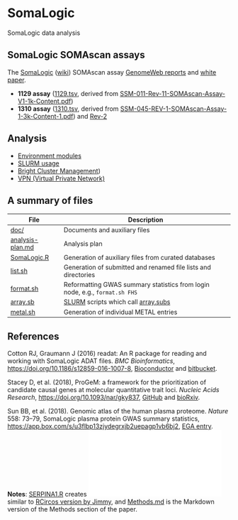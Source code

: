 # SomaLogic
SomaLogic data analysis

## SomaLogic SOMAscan assays

The [SomaLogic](https://somalogic.com/) ([wiki](https://en.wikipedia.org/wiki/SomaLogic)) SOMAscan assay
[GenomeWeb reports](https://www.genomeweb.com/resources/new-product/somalogic-somascan-assay-13k) and 
[white paper](http://somalogic.com/wp-content/uploads/2017/06/SSM-002-Technical-White-Paper_010916_LSM1.pdf).

* **1129 assay** ([1129.tsv](doc/1129.tsv), derived from [SSM-011-Rev-11-SOMAscan-Assay-V1-1k-Content.pdf](http://www.somalogic.com/wp-content/uploads/2016/10/SSM-011-Rev-11-SOMAscan-Assay-V1-1k-Content.pdf))
* **1310 assay** ([1310.tsv](doc/1310.tsv), derived from [SSM-045-REV-1-SOMAscan-Assay-1-3k-Content-1.pdf](http://somalogic.com/wp-content/uploads/2016/09/SSM-045-REV-1-SOMAscan-Assay-1-3k-Content-1.pdf)) and [Rev-2](doc/SSM-045-Rev-2-SOMAscan-Assay-1.3k-Content.xlsx)

## Analysis

* [Environment modules](https://www.ch.cam.ac.uk/computing/software/environment-modules)
* [SLURM usage](https://www.ch.cam.ac.uk/computing/slurm-usage)
* [Bright Cluster Management](https://www.ch.cam.ac.uk/computing/files/clusters/cv-admin-manual.pdf))
* [VPN (Virtual Private Network)](https://confluence.medschl.cam.ac.uk/pages/viewpage.action?pageId=12094187)

## A summary of files

File  | Description
-------------|---------------------------------
[doc/](doc) | Documents and auxiliary files
[analysis-plan.md](analysis-plan.md) | Analysis plan
[SomaLogic.R](SomaLogic.R) | Generation of auxiliary files from curated databases
[list.sh](list.sh) | Generation of submitted and renamed file lists and directories
[format.sh](format.sh) | Reformatting GWAS summary statistics from login node, e.g., `format.sh FHS`
[array.sb](array.sb) | [SLURM](https://slurm.schedmd.com/) scripts which call [array.subs](array.subs)
[metal.sh](metal.sh) | Generation of individual METAL entries

## References

Cotton RJ, Graumann J (2016) readat: An R package for reading and working with SomaLogic ADAT files.
*BMC Bioinformatics*, https://doi.org/10.1186/s12859-016-1007-8, [Bioconductor](https://bioconductor.org/packages/release/bioc/html/readat.html) and [bitbucket](https://bitbucket.org/graumannlabtools/readat).

Stacey D, et al. (2018), ProGeM: a framework for the prioritization of candidate causal genes 
at molecular quantitative trait loci. *Nucleic Acids Research*, https://doi.org/10.1093/nar/gky837, [GitHub](https://github.com/ds763/ProGeM) and [bioRxiv](http://dx.doi.org/10.1101/230094).

Sun BB, et al. (2018). Genomic atlas of the human plasma proteome. *Nature* 558: 73–79, SomaLogic plasma protein GWAS summary statistics, https://app.box.com/s/u3flbp13zjydegrxjb2uepagp1vb6bj2, [EGA entry](https://ega-archive.org/studies/EGAS00001002555).
**Notes**: [SERPINA1.R](doc/SERPINA1.R) creates ![**an artist's SERPINA1**](doc/SERPINA1.pdf) similar to [RCircos version by Jimmy](doc/fig2.R), and [Methods.md](doc/Methods.md) is the Markdown version of the Methods section of the paper.
